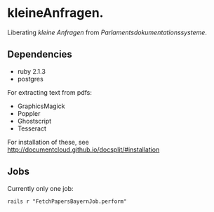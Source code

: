 kleineAnfragen.
===============

Liberating *kleine Anfragen* from *Parlamentsdokumentationssysteme*.

Dependencies
------------

* ruby 2.1.3
* postgres

For extracting text from pdfs:

* GraphicsMagick
* Poppler
* Ghostscript
* Tesseract

For installation of these, see http://documentcloud.github.io/docsplit/#installation

Jobs
----

Currently only one job:

`rails r "FetchPapersBayernJob.perform"`